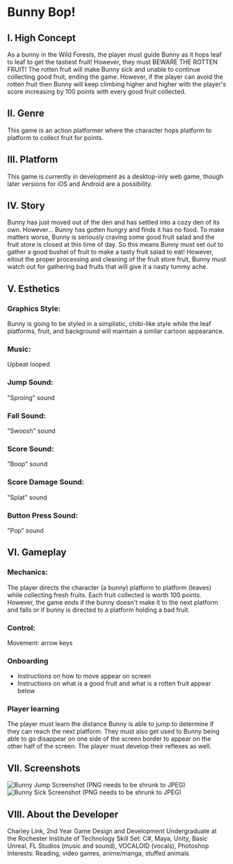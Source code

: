 # Bunny Bop!
## I. High Concept
As a bunny in the Wild Forests, the player must guide Bunny as it hops leaf to leaf to get the tastiest fruit! However, they must BEWARE THE ROTTEN FRUIT! The rotten fruit will make Bunny sick and unable to continue collecting good fruit, ending the game. However, if the player can avoid the rotten fruit then Bunny will keep climbing higher and higher with the player's score increasing by 100 points with every good fruit collected.

## II. Genre
This game is an action platformer where the character hops platform to platform to collect fruit for points.

## III. Platform
This game is currently in development as a desktop-inly web game, though later versions for iOS and Android are a possibility.

## IV. Story
Bunny has just moved out of the den and has settled into a cozy den of its own. However...
Bunny has gotten hungry and finds it has no food. To make matters worse, Bunny is seriously craving some good fruit salad and the fruit store is closed at this time of day. 
So this means Bunny must set out to gather a good bushel of fruit to make a tasty fruit salad to eat! However, eitout the proper processing and cleaning of the fruit store fruit, Bunny must watch out for gathering bad fruits that will give it a nasty tummy ache.

## V. Esthetics
### Graphics Style:
Bunny is going to be styled in a simplistic, chibi-like style while the leaf platforms, fruit, and background will maintain a similar cartoon appearance.

### Music:
Upbeat looped

### Jump Sound:
"Sproing" sound

### Fall Sound:
"Swoosh" sound

### Score Sound:
"Boop" sound

### Score Damage Sound:
"Splat" sound

### Button Press Sound:
"Pop" sound

## VI. Gameplay
### Mechanics:
The player directs the character (a bunny) platform to platform (leaves) while collecting fresh fruits. Each fruit collected is worth 100 points.
However, the game ends if the bunny doesn't make it to the next platform and falls or if bunny is directed to a platform holding a bad fruit.

### Control:
Movement: arrow keys 

### Onboarding
* Instructions on how to move appear on screen
* Instructions on what is a good fruit and what is a rotten fruit appear below

### Player learning
The player must learn the distance Bunny is able to jump to determine if they can reach the next platform. They must also get used to
Bunny being able to go disappear on one side of the screen border to appear on the other half of the screen. The player must develop 
their reflexes as well.

## VII. Screenshots
<img src="https://github.com/RainyAngel/IGME-230/blob/master/BunnyJump.PNG" alt="Bunny Jump Screenshot (PNG needs to be shrunk to JPEG)">

<img src="https://github.com/RainyAngel/IGME-230/blob/master/BunnySick.PNG" alt="Bunny Sick Screenshot (PNG needs to be shrunk to JPEG)">

## VIII. About the Developer
Charley Link, 2nd Year Game Design and Development Undergraduate at the Rochester Institute of Technology
Skill Set: C#, Maya, Unity, Basic Unreal, FL Studios (music and sound), VOCALOID (vocals), Photoshop
Interests: Reading, video games, anime/manga, stuffed animals






